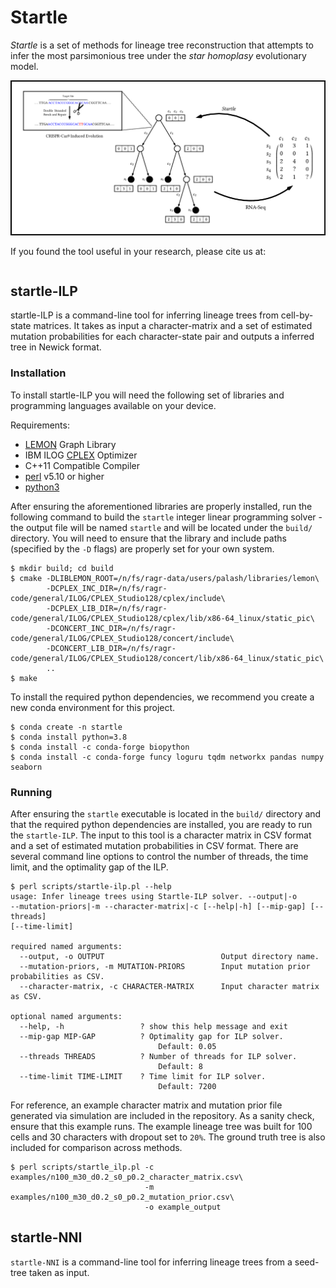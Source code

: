 # Startle

*Startle* is a set of methods for lineage tree reconstruction that attempts 
to infer the most parsimonious tree under the *star homoplasy* evolutionary 
model. 

![overview](docs/overview.png)

If you found the tool useful in your research, please cite us at:
```
```

## startle-ILP

startle-ILP is a command-line tool for inferring lineage trees from 
cell-by-state matrices. It takes as input a character-matrix and
a set of estimated mutation probabilities for each character-state pair
and outputs a inferred tree in Newick format.

### Installation

To install startle-ILP you will need the following set of libraries
and programming languages available on your device.

Requirements:
- [LEMON](https://lemon.cs.elte.hu/trac/lemon) Graph Library
- IBM ILOG [CPLEX](https://www.ibm.com/analytics/cplex-optimizer) Optimizer
- C++11 Compatible Compiler
- [perl](https://www.perl.org/) v5.10 or higher
- [python3](https://www.python.org/downloads/)

After ensuring the aforementioned libraries are properly installed,
run the following command to build the `startle` integer linear programming
solver - the output file will be named `startle` and will be located under 
the `build/` directory. You will need to ensure that
the library and include paths (specified by the `-D` flags) are properly set 
for your own system.

```
$ mkdir build; cd build
$ cmake -DLIBLEMON_ROOT=/n/fs/ragr-data/users/palash/libraries/lemon\
        -DCPLEX_INC_DIR=/n/fs/ragr-code/general/ILOG/CPLEX_Studio128/cplex/include\
        -DCPLEX_LIB_DIR=/n/fs/ragr-code/general/ILOG/CPLEX_Studio128/cplex/lib/x86-64_linux/static_pic\
        -DCONCERT_INC_DIR=/n/fs/ragr-code/general/ILOG/CPLEX_Studio128/concert/include\
        -DCONCERT_LIB_DIR=/n/fs/ragr-code/general/ILOG/CPLEX_Studio128/concert/lib/x86-64_linux/static_pic\
        ..
$ make
```

To install the required python dependencies, we recommend
you create a new conda environment for this project. 

```
$ conda create -n startle
$ conda install python=3.8
$ conda install -c conda-forge biopython
$ conda install -c conda-forge funcy loguru tqdm networkx pandas numpy seaborn
```

### Running

After ensuring the `startle` executable is located in the `build/` directory and
that the required python dependencies are installed, you are ready to run the
`startle-ILP`. The input to this tool is a character matrix in CSV format and
a set of estimated mutation probabilities in CSV format. There are several
command line options to control the number of threads, the time limit, and
the optimality gap of the ILP.

```
$ perl scripts/startle-ilp.pl --help
usage: Infer lineage trees using Startle-ILP solver. --output|-o
--mutation-priors|-m --character-matrix|-c [--help|-h] [--mip-gap] [--threads]
[--time-limit]

required named arguments:
  --output, -o OUTPUT                          Output directory name.
  --mutation-priors, -m MUTATION-PRIORS        Input mutation prior probabilities as CSV.
  --character-matrix, -c CHARACTER-MATRIX      Input character matrix as CSV.

optional named arguments:
  --help, -h                 ? show this help message and exit
  --mip-gap MIP-GAP          ? Optimality gap for ILP solver.
                                 Default: 0.05
  --threads THREADS          ? Number of threads for ILP solver.
                                 Default: 8
  --time-limit TIME-LIMIT    ? Time limit for ILP solver.
                                 Default: 7200
```

For reference, an example character matrix and mutation prior file generated via
simulation are included in the repository. As a sanity check, ensure that this example
runs. The example lineage tree was built for 100 cells and 30 characters with dropout set
to `20%`. The ground truth tree is also included for comparison across methods.

```
$ perl scripts/startle_ilp.pl -c examples/n100_m30_d0.2_s0_p0.2_character_matrix.csv\
                              -m examples/n100_m30_d0.2_s0_p0.2_mutation_prior.csv\
                              -o example_output
```

## startle-NNI

`startle-NNI` is a command-line tool for inferring lineage trees from a seed-tree
taken as input.
